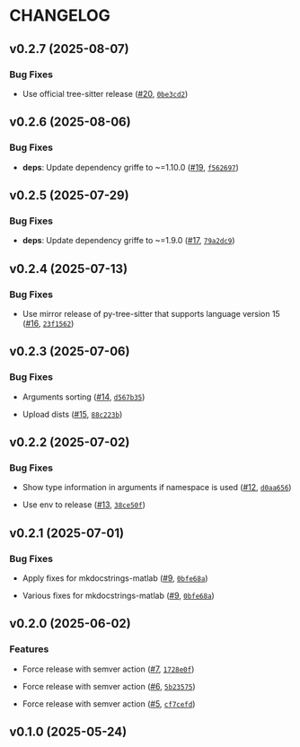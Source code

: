 # CHANGELOG


## v0.2.7 (2025-08-07)

### Bug Fixes

- Use official tree-sitter release ([#20](https://github.com/watermarkhu/maxx/pull/20),
  [`0be3cd2`](https://github.com/watermarkhu/maxx/commit/0be3cd2bd5d57fdb37faffb2ec8d29b8ce9e8329))


## v0.2.6 (2025-08-06)

### Bug Fixes

- **deps**: Update dependency griffe to ~=1.10.0
  ([#19](https://github.com/watermarkhu/maxx/pull/19),
  [`f562697`](https://github.com/watermarkhu/maxx/commit/f562697093565ce5630adc94b5fe324d11f6bb34))


## v0.2.5 (2025-07-29)

### Bug Fixes

- **deps**: Update dependency griffe to ~=1.9.0 ([#17](https://github.com/watermarkhu/maxx/pull/17),
  [`79a2dc9`](https://github.com/watermarkhu/maxx/commit/79a2dc92cd54f7548abead153e4f8242c81f71bf))


## v0.2.4 (2025-07-13)

### Bug Fixes

- Use mirror release of py-tree-sitter that supports language version 15
  ([#16](https://github.com/watermarkhu/maxx/pull/16),
  [`23f1562`](https://github.com/watermarkhu/maxx/commit/23f15629f30e0463e2bf0e16e4bde0cb760f42d6))


## v0.2.3 (2025-07-06)

### Bug Fixes

- Arguments sorting ([#14](https://github.com/watermarkhu/maxx/pull/14),
  [`d567b35`](https://github.com/watermarkhu/maxx/commit/d567b35c6d786e7153b38d9ade531f1d062d603b))

- Upload dists ([#15](https://github.com/watermarkhu/maxx/pull/15),
  [`88c223b`](https://github.com/watermarkhu/maxx/commit/88c223bb1cb4651045be46af16ebfabd467449f7))


## v0.2.2 (2025-07-02)

### Bug Fixes

- Show type information in arguments if namespace is used
  ([#12](https://github.com/watermarkhu/maxx/pull/12),
  [`d0aa656`](https://github.com/watermarkhu/maxx/commit/d0aa656d4055980454f35c00189431c638e22f2a))

- Use env to release ([#13](https://github.com/watermarkhu/maxx/pull/13),
  [`38ce50f`](https://github.com/watermarkhu/maxx/commit/38ce50f4accb87dcd2d08820d1aff03d7eb52601))


## v0.2.1 (2025-07-01)

### Bug Fixes

- Apply fixes for mkdocstrings-matlab ([#9](https://github.com/watermarkhu/maxx/pull/9),
  [`0bfe68a`](https://github.com/watermarkhu/maxx/commit/0bfe68abbc4743caa09cc02ed57f006a711a261f))

- Various fixes for mkdocstrings-matlab ([#9](https://github.com/watermarkhu/maxx/pull/9),
  [`0bfe68a`](https://github.com/watermarkhu/maxx/commit/0bfe68abbc4743caa09cc02ed57f006a711a261f))


## v0.2.0 (2025-06-02)

### Features

- Force release with semver action ([#7](https://github.com/watermarkhu/maxx/pull/7),
  [`1728e0f`](https://github.com/watermarkhu/maxx/commit/1728e0fcbd878353f11441af12d23da7d5444e88))

- Force release with semver action ([#6](https://github.com/watermarkhu/maxx/pull/6),
  [`5b23575`](https://github.com/watermarkhu/maxx/commit/5b23575d7821faf2c1064892ae12f533bbb657e3))

- Force release with semver action ([#5](https://github.com/watermarkhu/maxx/pull/5),
  [`cf7cefd`](https://github.com/watermarkhu/maxx/commit/cf7cefdbb187755143702aefcfc2fd962b73fae5))


## v0.1.0 (2025-05-24)
